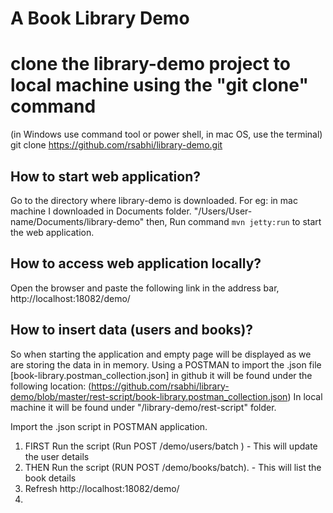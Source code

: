 # A Book Library Demo   

# clone the library-demo project to local machine using the "git clone" command
(in Windows use command tool or power shell, in mac OS, use the terminal)
git clone https://github.com/rsabhi/library-demo.git

## How to start web application?
Go to the directory where library-demo is downloaded. For eg: in mac machine I downloaded in Documents folder.
"/Users/User-name/Documents/library-demo"
then,
Run command ```mvn jetty:run``` to start the web application.

## How to access web application locally?
Open the browser and paste the following link in the address bar, http://localhost:18082/demo/

## How to insert data (users and books)?
So when starting the application and empty page will be displayed as we are storing the data in in memory. 
Using a POSTMAN to import the .json file [book-library.postman_collection.json]
in github it will be found under the following location:
(https://github.com/rsabhi/library-demo/blob/master/rest-script/book-library.postman_collection.json) 
In local machine it will be found under "/library-demo/⁨rest-script"⁩ folder.

Import the .json script in POSTMAN application. 

1. FIRST Run the script (Run POST /demo/users/batch ) - This will update the user details 
2. THEN Run the script (RUN POST /demo/books/batch). - This will list the book details 
3. Refresh http://localhost:18082/demo/
4. 
